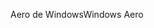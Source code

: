 <span data-ttu-id="c619a-101">Aero de Windows</span><span class="sxs-lookup"><span data-stu-id="c619a-101">Windows Aero</span></span>